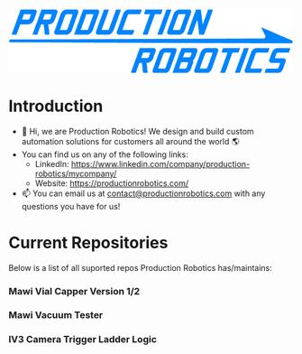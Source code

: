 
![alt text](https://github.com/Production-Robotics/Production-Robotics/blob/main/Production-Robotics-Logo.png?raw=true)

# **Introduction**
- 👋 Hi, we are Production Robotics! We design and build custom automation solutions for customers all around the world :earth_americas:
- You can find us on any of the following links:
  - LinkedIn: https://www.linkedin.com/company/production-robotics/mycompany/
  - Website: https://productionrobotics.com/
- 📫 You can email us at contact@productionrobotics.com with any questions you have for us!

# **Current Repositories**
Below is a list of all suported repos Production Robotics has/maintains:

### Mawi Vial Capper Version 1/2
### Mawi Vacuum Tester
### IV3 Camera Trigger Ladder Logic

<!---
Production-Robotics/Production-Robotics is a ✨ special ✨ repository because its `README.md` (this file) appears on your GitHub profile.
You can click the Preview link to take a look at your changes.
--->
